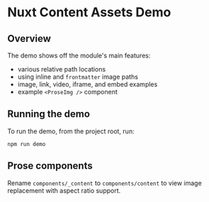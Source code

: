 # Nuxt Content Assets Demo

## Overview

The demo shows off the module's main features:

- various relative path locations
- using inline and `frontmatter` image paths
- image, link, video, iframe, and embed examples
- example `<ProseImg />` component

## Running the demo

To run the demo, from the project root, run:

```
npm run demo
```

## Prose components

Rename `components/_content` to `components/content` to view image replacement with aspect ratio support.
